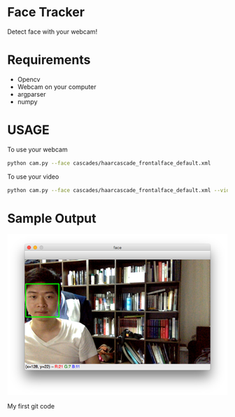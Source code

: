 # Face Tracker
Detect face with your webcam!

# Requirements
- Opencv
- Webcam on your computer
- argparser
- numpy

# USAGE
To use your webcam
```bash
python cam.py --face cascades/haarcascade_frontalface_default.xml
```

To use your video
```bash
python cam.py --face cascades/haarcascade_frontalface_default.xml --video video/adrian_face.mov
```

# Sample Output
![Alt text](/image/sample.png)


My first git code
